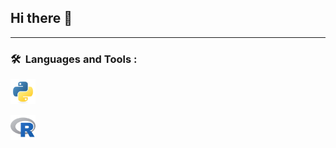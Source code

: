 ## Hi there 👋

---

### 🛠 &nbsp;Languages and Tools :
<p href="https://docs.python.org/3/" target="_blank">
    <img src="Img/python-original.svg" alt="python" width="40" height="40">
</p>
<p href="https://www.r-project.org" target="_blank">
    <img src="https://github.com/devicons/devicon/blob/master/icons/r/r-original.svg" title="R" alt="R" width="40" height="40"/>&nbsp
</p>
